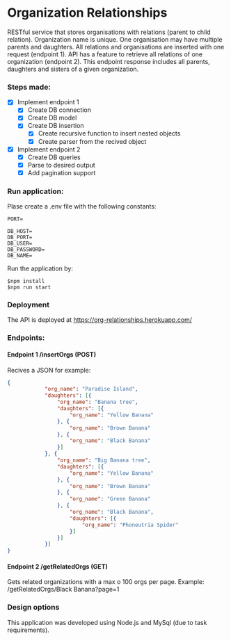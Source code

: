 # Organization Relationships

RESTful service that stores organisations with relations
(parent to child relation). Organization name is unique. One organisation may have multiple
parents and daughters. All relations and organisations are inserted with one request (endpoint
1).
API has a feature to retrieve all relations of one organization (endpoint 2). This endpoint
response includes all parents, daughters and sisters of a given organization.

### Steps made:

- [x] Implement endpoint 1
  - [x] Create DB connection
  - [x] Create DB model
  - [x] Create DB insertion
    - [x] Create recursive function to insert nested objects
    - [x] Create parser from the recived object
- [x] Implement endpoint 2
  - [x] Create DB queries
  - [x] Parse to desired output
  - [x] Add pagination support

### Run application:


Plase create a .env file with the following constants:
```
PORT=

DB_HOST=
DB_PORT=
DB_USER=
DB_PASSWORD=
DB_NAME=
```
Run the application by:
```
$npm install
$npm run start
```

### Deployment
The API is deployed at https://org-relationships.herokuapp.com/

### Endpoints:

#### Endpoint 1 /insertOrgs (POST)
Recives a JSON for example:
```JSON
{
            "org_name": "Paradise Island",
            "daughters": [{
                "org_name": "Banana tree",
                "daughters": [{
                    "org_name": "Yellow Banana"
                }, {
                    "org_name": "Brown Banana"
                }, {
                    "org_name": "Black Banana"
                }]
            }, {
                "org_name": "Big Banana tree",
                "daughters": [{
                    "org_name": "Yellow Banana"
                }, {
                    "org_name": "Brown Banana"
                }, {
                    "org_name": "Green Banana"
                }, {
                    "org_name": "Black Banana",
                    "daughters": [{
                        "org_name": "Phoneutria Spider"
                    }]
                }]
            }]
}
```


#### Endpoint 2 /getRelatedOrgs (GET)
Gets related organizations with a max o 100 orgs per page.
Example: /getRelatedOrgs/Black Banana?page=1

### Design options

This application was developed using Node.js and MySql (due to task requirements).
